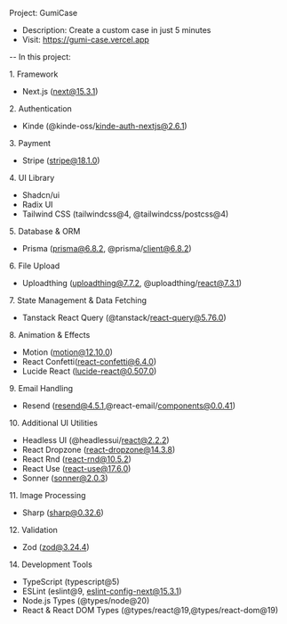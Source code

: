 Project: GumiCase 
- Description: Create a custom case in just 5 minutes
- Visit: https://gumi-case.vercel.app

-- In this project: 

1\. Framework
  - Next.js (next@15.3.1)

2\. Authentication
  - Kinde (@kinde-oss/kinde-auth-nextjs@2.6.1)

3\. Payment 
  - Stripe (stripe@18.1.0)

4\. UI Library
 - Shadcn/ui
 - Radix UI
 - Tailwind CSS (tailwindcss@4, @tailwindcss/postcss@4)

5\. Database & ORM
- Prisma (prisma@6.8.2, \@prisma/client@6.8.2)
 
6\. File Upload 
  - Uploadthing (uploadthing@7.7.2, @uploadthing/react@7.3.1)

7\. State Management & Data Fetching 
  - Tanstack React Query (@tanstack/react-query@5.76.0)

8\. Animation & Effects 
  - Motion (motion@12.10.0)
  - React Confetti(react-confetti@6.4.0)
  - Lucide React (lucide-react@0.507.0)

9\. Email Handling 
  - Resend (resend@4.5.1,\@react-email/components@0.0.41)

10\. Additional UI Utilities
  - Headless UI (@headlessui/react@2.2.2)
  - React Dropzone (react-dropzone@14.3.8)
  - React Rnd (react-rnd@10.5.2)
  - React Use (react-use@17.6.0)
  - Sonner (sonner@2.0.3)

11\. Image Processing 
  - Sharp (sharp@0.32.6)

12\. Validation 
  - Zod (zod@3.24.4)

14\. Development Tools
  -  TypeScript (typescript@5)
  -  ESLint (eslint@9, eslint-config-next@15.3.1)
  -  Node.js Types (@types/node@20)
  -   React & React DOM Types (@types/react@19,\@types/react-dom@19)

